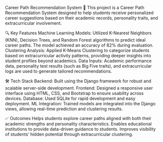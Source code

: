 Career Path Recommendation System 🎯
This project is a Career Path Recommendation System designed to help students receive personalized career
suggestions based on their academic records, personality traits, and extracurricular involvement.

🔍 Key Features
Machine Learning Models: Utilized K-Nearest Neighbors (KNN), Decision Trees, and Random Forest algorithms to predict ideal career paths. The model achieved an accuracy of 82% during evaluation.
Clustering Analysis: Applied K-Means Clustering to categorize students based on extracurricular activity patterns, providing deeper insights into student profiles beyond academics.
Data Inputs: Academic performance data, personality test results (such as Big Five traits), and extracurricular logs are used to generate tailored recommendations.

🛠 Tech Stack
Backend: Built using the Django framework for robust and scalable server-side development.
Frontend: Designed a responsive user interface using HTML, CSS, and Bootstrap to ensure usability across devices.
Database: Used SQLite for rapid development and easy deployment.
ML Integration: Trained models are integrated into the Django views, allowing real-time prediction and clustering results.

✅ Outcomes
Helps students explore career paths aligned with both their academic strengths and personality characteristics.
Enables educational institutions to provide data-driven guidance to students.
Improves visibility of students’ hidden potential through extracurricular clustering.
